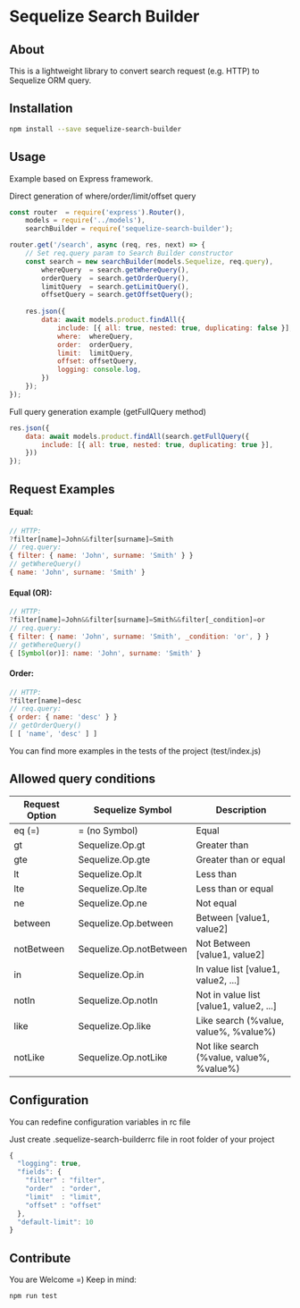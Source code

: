 # Sequelize Search Builder
## About
This is a lightweight library to convert search request (e.g. HTTP) to Sequelize ORM query.

## Installation
```bash
npm install --save sequelize-search-builder
```

## Usage
Example based on Express framework.

Direct generation of where/order/limit/offset query
```javascript
const router  = require('express').Router(),
    models = require('../models'),
    searchBuilder = require('sequelize-search-builder');

router.get('/search', async (req, res, next) => {
    // Set req.query param to Search Builder constructor
    const search = new searchBuilder(models.Sequelize, req.query),
        whereQuery  = search.getWhereQuery(),
        orderQuery  = search.getOrderQuery(),
        limitQuery  = search.getLimitQuery(),
        offsetQuery = search.getOffsetQuery();
    
    res.json({
        data: await models.product.findAll({
            include: [{ all: true, nested: true, duplicating: false }],
            where:  whereQuery,
            order:  orderQuery,
            limit:  limitQuery,
            offset: offsetQuery,
            logging: console.log,
        })
    });
});
```
Full query generation example (getFullQuery method)
```javascript
res.json({
    data: await models.product.findAll(search.getFullQuery({
        include: [{ all: true, nested: true, duplicating: true }],
    }))
});
```

## Request Examples

#### Equal:
```javascript
// HTTP:
?filter[name]=John&&filter[surname]=Smith
// req.query:
{ filter: { name: 'John', surname: 'Smith' } }
// getWhereQuery()
{ name: 'John', surname: 'Smith' }
```

#### Equal (OR):
```javascript
// HTTP:
?filter[name]=John&&filter[surname]=Smith&&filter[_condition]=or
// req.query:
{ filter: { name: 'John', surname: 'Smith', _condition: 'or', } }
// getWhereQuery()
{ [Symbol(or)]: name: 'John', surname: 'Smith' }
```

#### Order:
```javascript
// HTTP:
?filter[name]=desc
// req.query:
{ order: { name: 'desc' } }
// getOrderQuery()
[ [ 'name', 'desc' ] ]
```

You can find more examples in the tests of the project (test/index.js)

## Allowed query conditions
| Request Option|Sequelize Symbol|Description |
|---------|-----|------------|
| eq (=)  | = (no Symbol) | Equal
| gt     |   Sequelize.Op.gt | Greater than
| gte      |    Sequelize.Op.gte | Greater than or equal
| lt      |    Sequelize.Op.lt | Less than
| lte      |    Sequelize.Op.lte | Less than or equal
| ne      |    Sequelize.Op.ne | Not equal
| between      |    Sequelize.Op.between | Between [value1, value2]
| notBetween      |    Sequelize.Op.notBetween | Not Between [value1, value2]
| in     |    Sequelize.Op.in | In value list [value1, value2, ...]
| notIn     |    Sequelize.Op.notIn | Not in value list [value1, value2, ...]
| like     |    Sequelize.Op.like | Like search (%value, value%, %value%)
| notLike     |    Sequelize.Op.notLike | Not like search (%value, value%, %value%)

## Configuration

You can redefine configuration variables in rc file

Just create .sequelize-search-builderrc file in root folder of your project

```javascript
{
  "logging": true, 
  "fields": {
    "filter" : "filter",
    "order"  : "order",
    "limit"  : "limit",
    "offset" : "offset"
  },
  "default-limit": 10
}
```


## Contribute
You are Welcome =)
Keep in mind:
```sh
npm run test
```
